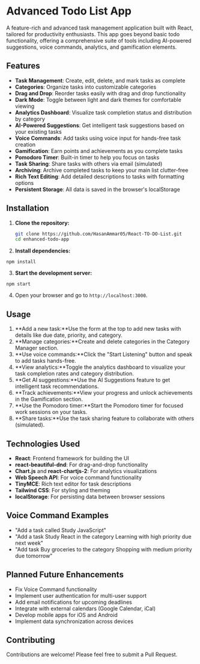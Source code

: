 # **Advanced Todo List App**

A feature-rich and advanced task management application built with React, tailored for productivity enthusiasts. This app goes beyond basic todo functionality, offering a comprehensive suite of tools including AI-powered suggestions, voice commands, analytics, and gamification elements.

## **Features**

- **Task Management**: Create, edit, delete, and mark tasks as complete
- **Categories**: Organize tasks into customizable categories
- **Drag and Drop**: Reorder tasks easily with drag and drop functionality
- **Dark Mode**: Toggle between light and dark themes for comfortable viewing
- **Analytics Dashboard**: Visualize task completion status and distribution by category
- **AI-Powered Suggestions**: Get intelligent task suggestions based on your existing tasks
- **Voice Commands**: Add tasks using voice input for hands-free task creation
- **Gamification**: Earn points and achievements as you complete tasks
- **Pomodoro Timer**: Built-in timer to help you focus on tasks
- **Task Sharing**: Share tasks with others via email (simulated)
- **Archiving**: Archive completed tasks to keep your main list clutter-free
- **Rich Text Editing**: Add detailed descriptions to tasks with formatting options
- **Persistent Storage**: All data is saved in the browser's localStorage

## **Installation**

1. **Clone the repository:**

   ```bash
   git clone https://github.com/HasanAmmar05/React-TO-DO-List.git
   cd enhanced-todo-app
   ```

2. **Install dependencies:**

```shellscript
npm install
```


3. **Start the development server:**

```shellscript
npm start
```


4. Open your browser and go to `http://localhost:3000`.


## **Usage**

1. **Add a new task:**Use the form at the top to add new tasks with details like due date, priority, and category.
2. **Manage categories:**Create and delete categories in the Category Manager section.
3. **Use voice commands:**Click the "Start Listening" button and speak to add tasks hands-free.
4. **View analytics:**Toggle the analytics dashboard to visualize your task completion rates and category distribution.
5. **Get AI suggestions:**Use the AI Suggestions feature to get intelligent task recommendations.
6. **Track achievements:**View your progress and unlock achievements in the Gamification section.
7. **Use the Pomodoro timer:**Start the Pomodoro timer for focused work sessions on your tasks.
8. **Share tasks:**Use the task sharing feature to collaborate with others (simulated).


## **Technologies Used**

- **React**: Frontend framework for building the UI
- **react-beautiful-dnd**: For drag-and-drop functionality
- **Chart.js** and **react-chartjs-2**: For analytics visualizations
- **Web Speech API**: For voice command functionality
- **TinyMCE**: Rich text editor for task descriptions
- **Tailwind CSS**: For styling and theming
- **localStorage**: For persisting data between browser sessions


## **Voice Command Examples**

- "Add a task called Study JavaScript"
- "Add a task Study React in the category Learning with high priority due next week"
- "Add task Buy groceries to the category Shopping with medium priority due tomorrow"


## **Planned Future Enhancements**

- Fix Voice Command functionality
- Implement user authentication for multi-user support
- Add email notifications for upcoming deadlines
- Integrate with external calendars (Google Calendar, iCal)
- Develop mobile apps for iOS and Android
- Implement data synchronization across devices


## **Contributing**

Contributions are welcome! Please feel free to submit a Pull Request.



